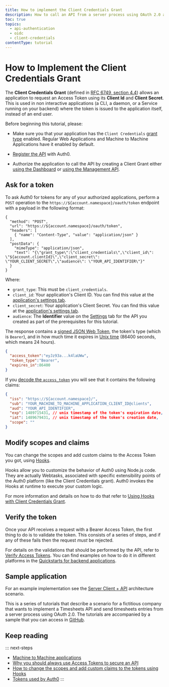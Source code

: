 ```yaml
---
title: How to implement the Client Credentials Grant
description: How to call an API from a server process using OAuth 2.0 and the Client Credentials grant
toc: true
topics:
  - api-authentication
  - oidc
  - client-credentials
contentType: tutorial
---
```

# How to Implement the Client Credentials Grant

The **Client Credentials Grant** (defined in [RFC 6749, section 4.4](https://tools.ietf.org/html/rfc6749#section-4.4)) allows an application to request an Access Token using its __Client Id__ and __Client Secret__. This is used in non interactive applications (a CLI, a daemon, or a Service running on your backend) where the token is issued to the application itself, instead of an end user.

Before beginning this tutorial, please:

* Make sure you that your application has the `Client Credentials` [grant type](/applications/application-grant-types) enabled. Regular Web Applications and Machine to Machine Applications have it enabled by default.

* [Register the API](/apis#how-to-configure-an-api-in-auth0) with Auth0.

* Authorize the application to call the API by creating a Client Grant either [using the Dashboard](/api-auth/config/using-the-auth0-dashboard) or [using the Management API](/api-auth/config/using-the-management-api).

## Ask for a token

To ask Auth0 for tokens for any of your authorized applications, perform a `POST` operation to the `https://${account.namespace}/oauth/token` endpoint with a payload in the following format:

```har
{
  "method": "POST",
  "url": "https://${account.namespace}/oauth/token",
  "headers": [
    { "name": "Content-Type", "value": "application/json" }
  ],
  "postData": {
    "mimeType": "application/json",
    "text": "{\"grant_type\":\"client_credentials\",\"client_id\": \"${account.clientId}\",\"client_secret\": \"YOUR_CLIENT_SECRET\",\"audience\": \"YOUR_API_IDENTIFIER\"}"
  }
}
```

Where:

* `grant_type`: This must be `client_credentials`.
* `client_id`: Your application's Client ID. You can find this value at the [application's settings tab](${manage_url}/#/applications).
* `client_secret`: Your application's Client Secret. You can find this value at the [application's settings tab](${manage_url}/#/applications).
* `audience`: The **Identifier** value on the [Settings](${manage_url}/#/apis) tab for the API you created as part of the prerequisites for this tutorial.

The response contains a [signed JSON Web Token](/jwt), the token's type (which is `Bearer`), and in how much time it expires in [Unix time](https://en.wikipedia.org/wiki/Unix_time) (86400 seconds, which means 24 hours).

```json
{
  "access_token":"eyJz93a...k4laUWw",
  "token_type":"Bearer",
  "expires_in":86400
}
```

If you [decode the `access_token`](https://jwt.io/#debugger-io) you will see that it contains the following claims:

```json
{
  "iss": "https://${account.namespace}/",
  "sub": "YOUR_MACHINE_TO_MACHINE_APPLICATION_CLIENT_ID@clients",
  "aud": "YOUR_API_IDENTIFIER",
  "exp": 1489715431, // unix timestamp of the token's expiration date,
  "iat": 1489679431, // unix timestamp of the token's creation date,
  "scope": ""
}
```

## Modify scopes and claims

You can change the scopes and add custom claims to the Access Token you got, using [Hooks](/hooks).

Hooks allow you to customize the behavior of Auth0 using Node.js code. They are actually Webtasks, associated with specific extensibility points of the Auth0 platform (like the Client Credentials grant). Auth0 invokes the Hooks at runtime to execute your custom logic.

For more information and details on how to do that refer to [Using Hooks with Client Credentials Grant](/api-auth/tutorials/client-credentials/customize-with-hooks).

## Verify the token

Once your API receives a request with a Bearer Access Token, the first thing to do is to validate the token. This consists of a series of steps, and if any of these fails then the request _must_ be rejected.

For details on the validations that should be performed by the API, refer to [Verify Access Tokens](/api-auth/tutorials/verify-access-token). You can find examples on how to do it in different platforms in the [Quickstarts for backend applications](/quickstart/backend).

## Sample application

For an example implementation see the [Server Client + API](/architecture-scenarios/application/server-api) architecture scenario.

This is a series of tutorials that describe a scenario for a fictitious company that wants to implement a Timesheets API and send timesheets entries from a server process using OAuth 2.0. The tutorials are accompanied by a sample that you can access in [GitHub](https://github.com/auth0-samples/auth0-pnp-exampleco-timesheets).

## Keep reading

::: next-steps
- [Machine to Machine applications](/applications/machine-to-machine)
- [Why you should always use Access Tokens to secure an API](/api-auth/why-use-access-tokens-to-secure-apis)
- [How to change the scopes and add custom claims to the tokens using Hooks](/api-auth/tutorials/client-credentials/customize-with-hooks)
- [Tokens used by Auth0](/tokens)
:::
